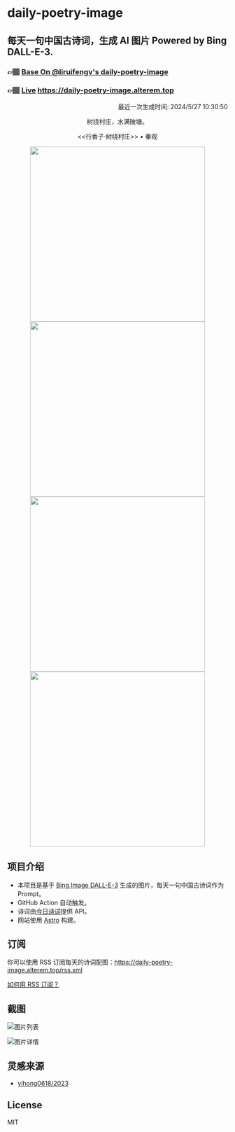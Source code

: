 
# daily-poetry-image

## 每天一句中国古诗词，生成 AI 图片 Powered by Bing DALL-E-3.

### 👉🏽 [Base On @liruifengv's daily-poetry-image](https://github.com/liruifengv/daily-poetry-image)

### 👉🏽 [Live](https://daily-poetry-image.alterem.top/) https://daily-poetry-image.alterem.top

<p align="right">
  最近一次生成时间: 2024/5/27 10:30:50
</p>
<p align="center">
树绕村庄，水满陂塘。
</p>
<p align="center">
<<行香子·树绕村庄>> • 秦观
</p>
<p align="center">
<img src="https://tse3.mm.bing.net/th/id/OIG1.7Aug_FYupDexbbqyjf9Q" height="400" width="400" />
<img src="https://tse2.mm.bing.net/th/id/OIG1.4.lblewscf5ksuk_WVU_" height="400" width="400" />
<img src="https://tse3.mm.bing.net/th/id/OIG1.j2uLQgCG12goFXpevfv5" height="400" width="400" />
<img src="https://tse4.mm.bing.net/th/id/OIG1.E32eTATm.RuJrTAToJeh" height="400" width="400" />
</p>

## 项目介绍

-   本项目是基于 [Bing Image DALL-E-3](https://www.bing.com/images/create) 生成的图片，每天一句中国古诗词作为 Prompt。
-   GitHub Action 自动触发。
-   诗词由[今日诗词](https://www.jinrishici.com/)提供 API。
-   网站使用 [Astro](https://astro.build) 构建。

## 订阅

你可以使用 RSS 订阅每天的诗词配图：https://daily-poetry-image.alterem.top/rss.xml

[如何用 RSS 订阅？](https://zhuanlan.zhihu.com/p/55026716)

## 截图

![图片列表](./screenshots/Snipaste_2023-12-28_21-00-26.png)

![图片详情](./screenshots/Snipaste_2023-12-28_21-00-53.png)

## 灵感来源

-   [yihong0618/2023](https://github.com/yihong0618/2023)

## License

MIT
